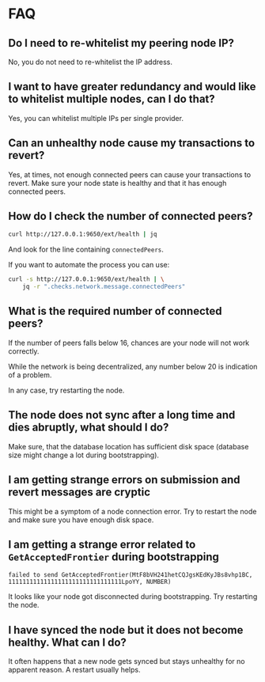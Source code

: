 # FAQ

## Do I need to re-whitelist my peering node IP?

No, you do not need to re-whitelist the IP address.

## I want to have greater redundancy and would like to whitelist multiple nodes, can I do that?

Yes, you can whitelist multiple IPs per single provider.

## Can an unhealthy node cause my transactions to revert?

Yes, at times, not enough connected peers can cause your transactions to revert.
Make sure your node state is healthy and that it has enough connected peers.

## How do I check the number of connected peers?

```bash
curl http://127.0.0.1:9650/ext/health | jq
```

And look for the line containing `connectedPeers`.

If you want to automate the process you can use:

```bash
curl -s http://127.0.0.1:9650/ext/health | \
    jq -r ".checks.network.message.connectedPeers"
```

## What is the required number of connected peers?

If the number of peers falls below 16, chances are your node will not work correctly.

While the network is being decentralized, any number below 20 is indication of a problem.

In any case, try restarting the node.

## The node does not sync after a long time and dies abruptly, what should I do?

Make sure, that the database location has sufficient disk space (database size might change a lot during bootstrapping).

## I am getting strange errors on submission and revert messages are cryptic

This might be a symptom of a node connection error.
Try to restart the node and make sure you have enough disk space.

## I am getting a strange error related to `GetAcceptedFrontier` during bootstrapping

```text
failed to send GetAcceptedFrontier(MtF8bVH241hetCQJgsKEdKyJBs8vhp1BC, 11111111111111111111111111111111LpoYY, NUMBER)
```

It looks like your node got disconnected during bootstrapping.
Try restarting the node.

## I have synced the node but it does not become healthy. What can I do?

It often happens that a new node gets synced but stays unhealthy for no apparent reason.
A restart usually helps.
